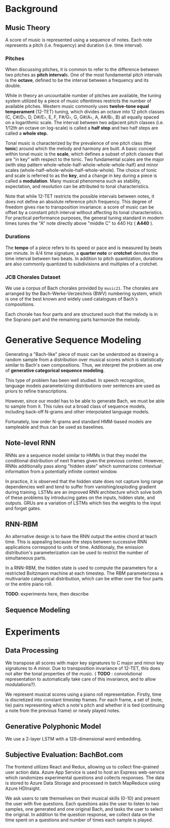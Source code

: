 # Background

## Music Theory

A score of music is represented using a sequence of notes. Each note represents
a pitch (i.e. frequency) and duration (i.e. time interval).

### Pitches

When discussing pitches, it is common to refer to the difference between two
pitches as **pitch interval**s. One of the most fundamental pitch intervals is the
**octave**, defined to be the interval between a frequency and its double.

While in theory an uncountable number of pitches are available, the tuning
system utilized by a piece of music oftentimes restricts the number of
available pitches. Western music commonly uses **twelve-tone equal
temperament** (12-TET) tuning, which divides an octave into 12 pitch classes
(C, C#/D♭, D, D#/E♭, E, F, F#/G♭, G, G#/A♭, A, A#/B♭, B) all equally spaced on
a logarithmic scale. The interval between two adjacent pitch classes (i.e.
1/12th an octave on log-scale) is called a **half step** and two half steps are
called a **whole step**.

Tonal music is characterized by the prevalence of one pitch class (the
**tonic**) around which the melody and harmony are built. A basic concept
within tonal music is the **scale**, which defines a subset of pitch classes
that are "in key" with respect to the tonic. Two fundamental scales are the
major (with step pattern whole-whole-half-whole-whole-whole-half) and minor
scales (whole-half-whole-whole-half-whole-whole). The choice of tonic and scale
is referred to as the **key**, and a change in key during a piece is called a
**modulation**. Many musical phenomena such as stability, expectation, and
resolution can be attributed to tonal characteristics.

Note that while 12-TET restricts the possible intervals between notes, it does
not define an absolute reference pitch frequency. This degree of freedom gives
rise to transposition invariance: a score of music can be offset by a constant
pitch interval without affecting its tonal characteristics. For practical
performance purposes, the general tuning standard in modern times tunes the "A"
note directly above "middle C" to 440 Hz  ( __A440__ ).

### Durations

The **tempo** of a piece refers to its speed or pace and is measured by beats
per minute. In 4/4 time signature, a **quarter note** or **crotchet** denotes
the time interval between two beats. In addition to pitch quantization,
durations are also commonly quantized to subdivisions and multiples of a
crotchet.


### JCB Chorales Dataset

We use a corpus of Bach chorales provided by `music21`. The chorales are
arranged by the Bach-Werke-Verzeichnis (BWV) numbering system, which is one of
the best known and widely used catalogues of Bach's compositions.

Each chorale has four parts and are structured such that the melody is in
the Soprano part and the remaining parts harmonize the melody.

# Generative Sequence Modeling

Generating a "Bach-like" piece of music can be understood as drawing a random
sample from a distribution over musical scores which is statistically similar
to Bach's own compositions. Thus, we interpret the problem as one of
__generative categorical sequence modeling__.

This type of problem has been well studied. In speech recognition, language
models parameterizing distributions over sentences are used as priors to refine
transcriptions.

However, since our model has to be able to generate Bach, we must be able to
sample from it. This rules out a broad class of sequence models, including
back-off N-grams and other interpolated language models.

Fortunately, low order N-grams and standard HMM-based models are sampleable and
thus can be used as baselines.

## Note-level RNN

RNNs are a sequence model similar to HMMs in that they model the conditional
distribution of next frames given the previous context. However, RNNs additionally
pass along "hidden state" which summarizes contextual information from a potentially
infinite context window.

In practice, it is observed that the hidden state does not capture long range
dependencies well and tend to suffer from vanishing/exploding gradient during
training. LSTMs are an improved RNN architecture which solve both of these
problems by introducing gates on the inputs, hidden state, and outputs. GRUs are
a variation of LSTMs which ties the weights to the input and forget gates.

## RNN-RBM

An alternative design is to have the RNN output the entire chord at teach time.
This is appealing because the steps between successive RNN applications
correspond to units of time. Additionaly, the emission distribution's parameterization
can be used to restrict the number of simultaneous parts.


In a RNN-RBM, the hidden state is used to compute the parameters for a restricted Boltzmann
machine at each timestep. The RBM parameterizess a multivariate categorical distribution,
which can be either over the four parts or the entire piano roll.

__TODO__: experiments here, then describe


## Sequence Modeling

# Experiments

## Data Processing

We transpose all scores with major key signatures to C major and minor key
signatures to A minor. Due to transposition invariance of 12-TET, this does
not alter the tonal properties of the music. ( __TODO__ : convolutional representation
to automatically take care of this invariance, and to allow modulations?).

We represent musical scores using a piano roll representation. Firstly, time is
discretized into constant timestep frames. For each frame, a set of (note, tie)
pairs representing which a note's pitch and whether it is tied
(continuing a note from the previous frame) or newly played notes.

## Generative Polyphonic Model

We use a 2-layer LSTM with a 128-dimensional word embedding.

## Subjective Evaluation: BachBot.com

The frontend utilizes React and Redux, allowing us to collect fine-grained user
action data. Azure App Service is used to host an Express web-service which
randomizes experimental questions and collects responses. The data is stored to
Azure Data Storage and processed in batch MapReduce using Azure HDInsight.

We ask users to rate themselves on their musical skills (0-10) and present the
user with five questions. Each questions asks the user to listen to two
samples, one generated and one original Bach, and tasks the user to select the
original. In addition to the question response, we collect data on the time
spent on a questions and number of times each sample is played.

